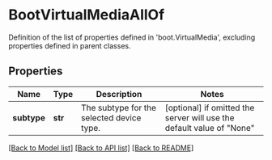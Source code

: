 # BootVirtualMediaAllOf

Definition of the list of properties defined in 'boot.VirtualMedia', excluding properties defined in parent classes.
## Properties
Name | Type | Description | Notes
------------ | ------------- | ------------- | -------------
**subtype** | **str** | The subtype for the selected device type. | [optional]  if omitted the server will use the default value of "None"

[[Back to Model list]](../README.md#documentation-for-models) [[Back to API list]](../README.md#documentation-for-api-endpoints) [[Back to README]](../README.md)


